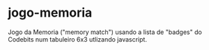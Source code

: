 # jogo-memoria

Jogo da Memoria ("memory match") usando a lista de "badges" do Codebits num tabuleiro 6x3 utlizando javascript.
